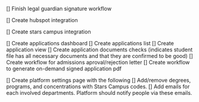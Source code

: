 [] Finish legal guardian signature workflow

[] Create hubspot integration

[] Create stars campus integration

[] Create applications dashboard
    [] Create applications list
    [] Create application view
    [] Create application documents checks (indicates student file has all necessary documents and that they are confirmed to be good)
    [] Create workflow for admissions aproval/rejection letter
    [] Create workflow to generate on-demand signed application pdf

[] Create platform settings page with the following
    [] Add/remove degrees, programs, and concentrations with Stars Campus codes.
    [] Add emails for each involved departments. Platform should notify people via these emails.
